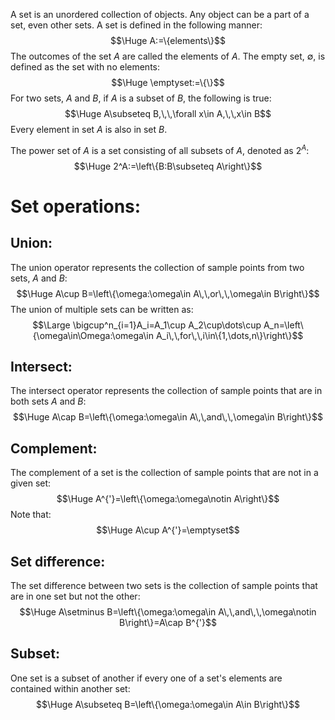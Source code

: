 A set is an unordered collection of objects. Any object can be a part of a set, even other sets. A set is defined in the following manner:
$$\Huge A:=\{elements\}$$
The outcomes of the set $A$ are called the elements of $A$. The empty set, $\emptyset$, is defined as the set with no elements:
$$\Huge \emptyset:=\{\}$$
For two sets, $A$ and $B$, if $A$ is a subset of $B$, the following is true:
$$\Huge A\subseteq B,\,\,\forall x\in A,\,\,x\in B$$
Every element in set $A$ is also in set $B$.

The power set of $A$ is a set consisting of all subsets of $A$, denoted as $2^A$:
$$\Huge 2^A:=\left\{B:B\subseteq A\right\}$$

# Set operations:

## Union:
The union operator represents the collection of sample points from two sets, $A$ and $B$:
$$\Huge A\cup B=\left\{\omega:\omega\in A\,\,or\,\,\omega\in B\right\}$$
The union of multiple sets can be written as:
$$\Large \bigcup^n_{i=1}A_i=A_1\cup A_2\cup\dots\cup A_n=\left\{\omega\in\Omega:\omega\in A_i\,\,for\,\,i\in\{1,\dots,n\}\right\}$$
## Intersect:
The intersect operator represents the collection of sample points that are in both sets $A$ and $B$:
$$\Huge A\cap B=\left\{\omega:\omega\in A\,\,and\,\,\omega\in B\right\}$$
## Complement:
The complement of a set is the collection of sample points that are not in a given set:
$$\Huge A^{'}=\left\{\omega:\omega\notin A\right\}$$
Note that:
$$\Huge A\cup A^{'}=\emptyset$$
## Set difference:
The set difference between two sets is the collection of sample points that are in one set but not the other:
$$\Huge A\setminus B=\left\{\omega:\omega\in A\,\,and\,\,\omega\notin B\right\}=A\cap B^{'}$$
## Subset:
One set is a subset of another if every one of a set's elements are contained within another set:
$$\Huge A\subseteq B=\left\{\omega:\omega\in A\in B\right\}$$